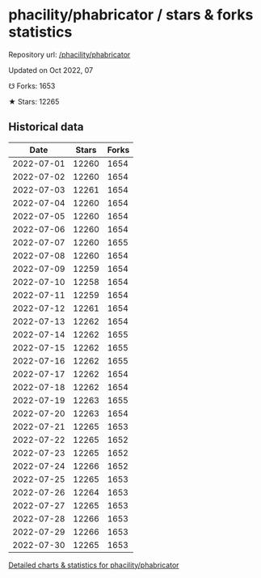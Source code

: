 # phacility/phabricator / stars & forks statistics

Repository url: [/phacility/phabricator](https://github.com/phacility/phabricator)

Updated on Oct 2022, 07

☋ Forks: 1653

★ Stars: 12265

## Historical data
| Date | Stars | Forks |
|------|-------|-------|
| 2022-07-01 | 12260 | 1654 | 
| 2022-07-02 | 12260 | 1654 | 
| 2022-07-03 | 12261 | 1654 | 
| 2022-07-04 | 12260 | 1654 | 
| 2022-07-05 | 12260 | 1654 | 
| 2022-07-06 | 12260 | 1654 | 
| 2022-07-07 | 12260 | 1655 | 
| 2022-07-08 | 12260 | 1654 | 
| 2022-07-09 | 12259 | 1654 | 
| 2022-07-10 | 12258 | 1654 | 
| 2022-07-11 | 12259 | 1654 | 
| 2022-07-12 | 12261 | 1654 | 
| 2022-07-13 | 12262 | 1654 | 
| 2022-07-14 | 12262 | 1655 | 
| 2022-07-15 | 12262 | 1655 | 
| 2022-07-16 | 12262 | 1655 | 
| 2022-07-17 | 12262 | 1654 | 
| 2022-07-18 | 12262 | 1654 | 
| 2022-07-19 | 12263 | 1655 | 
| 2022-07-20 | 12263 | 1654 | 
| 2022-07-21 | 12265 | 1653 | 
| 2022-07-22 | 12265 | 1652 | 
| 2022-07-23 | 12265 | 1652 | 
| 2022-07-24 | 12266 | 1652 | 
| 2022-07-25 | 12265 | 1653 | 
| 2022-07-26 | 12264 | 1653 | 
| 2022-07-27 | 12265 | 1653 | 
| 2022-07-28 | 12266 | 1653 | 
| 2022-07-29 | 12266 | 1653 | 
| 2022-07-30 | 12265 | 1653 | 


[Detailed charts & statistics for phacility/phabricator](https://reviewgithub.com/rep/phacility/phabricator)
